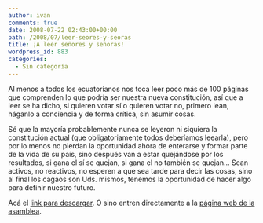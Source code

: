 ```yaml
---
author: ivan
comments: true
date: 2008-07-22 02:43:00+00:00
path: /2008/07/leer-seores-y-seoras
title: ¡A leer señores y señoras!
wordpress_id: 883
categories:
  - Sin categoría
---
```


Al menos a todos los ecuatorianos nos toca leer poco más de 100 páginas que comprenden lo que podría ser nuestra nueva constitución, así que a leer se ha dicho, si quieren votar sí o quieren votar no, primero lean, háganlo a conciencia y de forma crítica, sin asumir cosas.

Sé que la mayoría probablemente nunca se leyeron ni siquiera la constitución actual (que obligatoriamente todos deberíamos leearla), pero por lo menos no pierdan la oportunidad ahora de enterarse y formar parte de la vida de su país, sino después van a estar quejándose por los resultados, si gana el sí se quejan, si gana el no también se quejan... Sean activos, no reactivos, no esperen a que sea tarde para decir las cosas, sino al final los cagaos son Uds. mismos, tenemos la oportunidad de hacer algo para definir nuestro futuro.

Acá el [link para descargar](https://asamblea.ictindicators.info/documentos/Nueva_Constitucion_del_Ecuador.pdf). O sino entren directamente a la [página web de la asamblea](https://www.asambleaconstituyente.gov.ec/).

